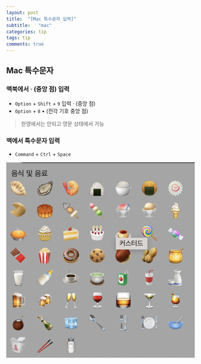 ```yaml
---
layout: post
title:  "[Mac 특수문자 입력]"
subtitle:   "mac"
categories: tip
tags: tip
comments: true
---
```


## Mac 특수문자
### 맥북에서 · (중앙 점) 입력
- `Option` + `Shift` + `9` 입력  · (중앙 점)
- `Option` + `8`  • (전각 기호 중앙 점)

> 한영에서는 안되고 영문 상태에서 가능

### 맥에서 특수문자 입력
- `Command` + `Ctrl` + `Space`

![Tip-SpecialCharacters](/assets/img/tip/SpecialCharacters.png)
